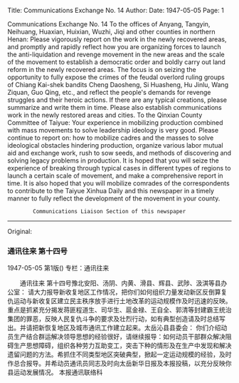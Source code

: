 Title: Communications Exchange No. 14
Author:
Date: 1947-05-05
Page: 1

Communications Exchange No. 14
To the offices of Anyang, Tangyin, Neihuang, Huaxian, Huixian, Wuzhi, Jiqi and other counties in northern Henan:
    Please vigorously report on the work in the newly recovered areas, and promptly and rapidly reflect how you are organizing forces to launch the anti-liquidation and revenge movement in the new areas and the scale of the movement to establish a democratic order and boldly carry out land reform in the newly recovered areas. The focus is on seizing the opportunity to fully expose the crimes of the feudal overlord ruling groups of Chiang Kai-shek bandits Cheng Daosheng, Si Huasheng, Hu Jinlu, Wang Ziquan, Guo Qing, etc., and reflect the people's demands for revenge struggles and their heroic actions. If there are any typical creations, please summarize and write them in time. Please also establish communications work in the newly restored areas and cities.
To the Qinxian County Committee of Taiyue:
    Your experience in mobilizing production combined with mass movements to solve leadership ideology is very good. Please continue to report on: how to mobilize cadres and the masses to solve ideological obstacles hindering production, organize various labor mutual aid and exchange work, rush to sow seeds, and methods of discovering and solving legacy problems in production. It is hoped that you will seize the experience of breaking through typical cases in different types of regions to launch a certain scale of movement, and make a comprehensive report in time. It is also hoped that you will mobilize comrades of the correspondents to contribute to the Taiyue Xinhua Daily and this newspaper in a timely manner to fully reflect the development of the movement in your county.

            Communications Liaison Section of this newspaper



<hr /> 

Original: 


### 通讯往来  第十四号

1947-05-05
第1版()
专栏：通讯往来

　　通讯往来  第十四号豫北安阳、汤阴、内黄、滑县、辉县、武陟、汲淇等县办公室：
    请大力报导新收复地区工作情况，把你们如何组织力量发动新区反倒算复仇运动与新收复区建立民主秩序放手进行土地改革的运动规模作及时迅速的反映。重点是抓紧充分揭发蒋匪程道生、司华生、扈金禄、王自全、郭清等封建霸王统治集团的罪恶，反映人民复仇斗争的要求及壮烈行动，如有典型创造请及时总结写出。并请把新恢复地区及城市通讯工作建立起来。太岳沁县县委会：
    你们介绍动员生产结合群运解决领导思想的经验很好，请继续报导：如何动员干部群众解决阻碍生产思想障碍，组织各种劳力互助变工，突击下种的情形及在生产中发现和解决遗留问题的方法。希抓住不同类型地区突破典型，掀起一定运动规模的经验，及时作总合报导。并希动员通讯员同志及时向太岳新华日报及本报投稿，以充分反映你县运动发展情况。
            本报通讯联络科
